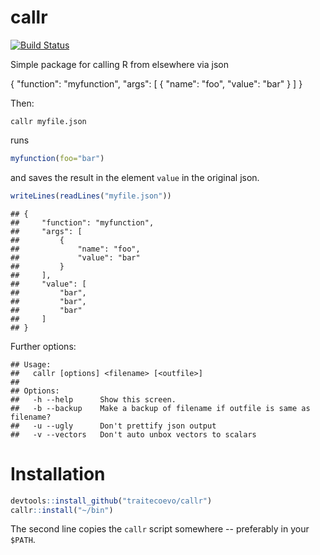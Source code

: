 # callr

[![Build Status](https://travis-ci.org/traitecoevo/callr.png?branch=master)](https://travis-ci.org/traitecoevo/callr)

Simple package for calling R from elsewhere via json

{
    "function": "myfunction",
    "args": [
        {
            "name": "foo",
            "value": "bar"
        }
    ]
}


Then:



```
callr myfile.json
```

runs

```r
myfunction(foo="bar")
```

and saves the result in the element `value` in the original json.


```r
writeLines(readLines("myfile.json"))
```

```
## {
##     "function": "myfunction",
##     "args": [
##         {
##             "name": "foo",
##             "value": "bar"
##         }
##     ],
##     "value": [
##         "bar",
##         "bar",
##         "bar"
##     ]
## }
```

Further options:


```
## Usage:
##   callr [options] <filename> [<outfile>]
##
## Options:
##   -h --help      Show this screen.
##   -b --backup    Make a backup of filename if outfile is same as filename?
##   -u --ugly      Don't prettify json output
##   -v --vectors   Don't auto unbox vectors to scalars
```

# Installation

```r
devtools::install_github("traitecoevo/callr")
callr::install("~/bin")
```

The second line copies the `callr` script somewhere -- preferably in your `$PATH`.
